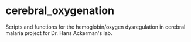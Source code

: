 # cerebral_oxygenation
Scripts and functions for the hemoglobin/oxygen dysregulation in cerebral malaria project for Dr. Hans Ackerman's lab.
